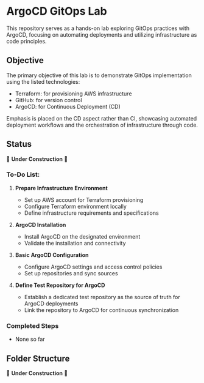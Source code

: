 # ArgoCD GitOps Lab

This repository serves as a hands-on lab exploring GitOps practices with ArgoCD, focusing on automating deployments and utilizing infrastructure as code principles.

## Objective

The primary objective of this lab is to demonstrate GitOps implementation using the listed technologies:

- Terraform: for provisioning AWS infrastructure
- GitHub: for version control
- ArgoCD: for Continuous Deployment (CD)

Emphasis is placed on the CD aspect rather than CI, showcasing automated deployment workflows and the orchestration of infrastructure through code.

## Status

🚧 **Under Construction** 🚧

### To-Do List:

1. **Prepare Infrastructure Environment**
   - Set up AWS account for Terraform provisioning
   - Configure Terraform environment locally
   - Define infrastructure requirements and specifications

2. **ArgoCD Installation**
   - Install ArgoCD on the designated environment
   - Validate the installation and connectivity

3. **Basic ArgoCD Configuration**
   - Configure ArgoCD settings and access control policies
   - Set up repositories and sync sources

4. **Define Test Repository for ArgoCD**
   - Establish a dedicated test repository as the source of truth for ArgoCD deployments
   - Link the repository to ArgoCD for continuous synchronization

### Completed Steps

- None so far

## Folder Structure

🚧 **Under Construction** 🚧


